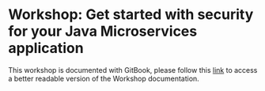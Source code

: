 # Workshop: Get started with security for your Java Microservices application

This workshop is documented with GitBook, please follow this [link](https://ibm-developer.gitbook.io/get-started-with-security-for-your-java-microservi/) to access a better readable version of the Workshop documentation.
